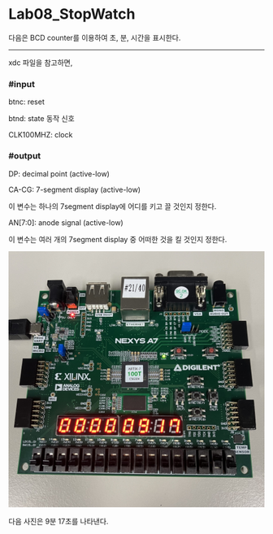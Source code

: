 # Lab08_StopWatch
다음은 BCD counter를 이용하여 초, 분, 시간을 표시한다.

***
xdc 파일을 참고하면,


### #input

btnc: reset

btnd: state 동작 신호

CLK100MHZ: clock


### #output

DP: decimal point (active-low)

CA-CG: 7-segment display (active-low)

이 변수는 하나의 7segment display에 어디를 키고 끌 것인지 정한다.


AN[7:0]: anode signal (active-low)

이 변수는 여러 개의 7segment display 중 어떠한 것을 킬 것인지 정한다.


<img src="./Lab08_StopWatch.jpg">

다음 사진은 9분 17초를 나타낸다.